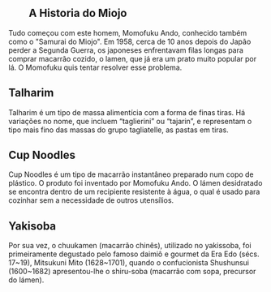 <!DOCTYPE html>
<html lang="en">

<head>
  <meta charset="utf-8">
  <meta http-equiv="X-UA-Compatible" content="IE=edge">
  <title>Miojo</title>
  <meta name="viewport" content="width=device-width, initial-scale=1, shrink-to-fit=no">
  <link href="miojo.css" rel="stylesheet">
  <link rel="preconnect" href="https://fonts.googleapis.com">
  <link rel="preconnect" href="https://fonts.gstatic.com" crossorigin>
  <link href="https://fonts.googleapis.com/css2?family=Lobster&display=swap" rel="stylesheet">

<body>
  <article>
    <div class="container-1">
      <div class="titulo-1">
        <dd>
          <h1 class="titulo-2">A Historia do Miojo</h1>
        </dd>
        <dd>
        <dt>
          <p>
            Tudo começou com este homem, Momofuku Ando, conhecido também como o "Samurai do Miojo".
            Em 1958, cerca de 10 anos depois do Japão perder a Segunda Guerra,
            os japoneses enfrentavam filas longas para comprar macarrão cozido, o lamen,
            que já era um prato muito popular por lá.
            O Momofuku quis tentar resolver esse problema.
          </p>
        </dt>
        </dd>
      </div>
    </div>
  </article>
  <article>
    <div class="container-1">
      <div class="titulo-1">
        <dd>
        <dt>
          <h1 class="titulo-2">Talharim</h1>
          <dl>
            <p>Talharim é um tipo de massa alimentícia com a forma de finas tiras.
              Há variações no nome, que incluem “taglierini” ou “tajarin”,
              e representam o tipo mais fino das massas do grupo tagliatelle,
              as pastas em tiras.
            </p>
          </dl>
        </dt>
        </dd>
      </div>
    </div>
  </article>
  <article>
    <div class="container-1">
      <div class="titulo-1">
        <dd>
        <dt>
          <h1 class="titulo-2">Cup Noodles</h1>
          <dl>
            <p>
              Cup Noodles é um tipo de macarrão instantâneo preparado num copo de plástico.
              O produto foi inventado por Momofuku Ando.
              O lámen desidratado se encontra dentro de um recipiente resistente à água,
              o qual é usado para cozinhar sem a necessidade de outros utensílios.
            </p>
          </dl>
        </dt>
        </dd>
      </div>
    </div>
  </article>
  <article>
    <div class="container-1">
      <div class="titulo-1">
        <dd>
        <dt>
          <h1 class="titulo-2">Yakisoba</h1>
          <dl>
            <p>Por sua vez, o chuukamen (macarrão chinês), utilizado no yakissoba,
              foi primeiramente degustado pelo famoso daimiô e gourmet da Era Edo (sécs. 17~19),
              Mitsukuni Mito (1628~1701), quando o confucionista Shushunsui (1600~1682)
              apresentou-lhe o shiru-soba (macarrão com sopa, precursor do lámen).
            </p>
          </dl>
        </dt>
        </dd>
      </div>
    </div>
  </article>
  <article>
</body>
</html>
